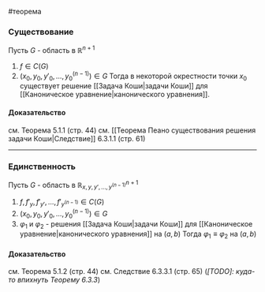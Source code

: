 #теорема
### Существование
Пусть $G$ - область в $\mathbb{R}^{n + 1}$
1. $f \in C(G)$
2. $(x_0, y_0, y'_0 , \dots, y^{(n - 1)}_0) \in G$
Тогда в некоторой окрестности точки $x_0$ существует решение [[Задача Коши|задачи Коши]] для [[Каноническое уравнение|канонического уравнения]].
#### Доказательство 
см. Теорема 5.1.1 (стр. 44)
см. [[Теорема Пеано существования решения задачи Коши|Следствие]] 6.3.1.1 (стр. 61)

---
### Единственность 
Пусть $G$ - область в $\mathbb{R}^{n + 1}_{x, y, y', \dots, y^{(n - 1)}}$
1. $f, f'_y, f'_{y'}, \dots, f'_{y^{(n - 1)}} \in C(G)$
2. $(x_0, y_0, y'_0 , \dots, y^{(n - 1)}_0) \in G$
3. $\varphi_1$ и $\varphi_2$ - решения [[Задача Коши|задачи Коши]] для [[Каноническое уравнение|канонического уравнения]] на $(a, b)$
Тогда $\varphi_1 \equiv \varphi_2$ на $(a, b)$
#### Доказательство 
см. Теорема 5.1.2 (стр. 44)
см. Следствие 6.3.3.1 (стр. 65) (*[TODO]: куда-то впихнуть Теорему 6.3.3*)
